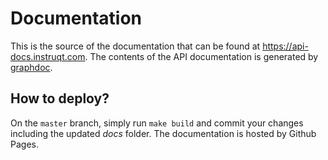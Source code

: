 # Documentation

This is the source of the documentation that can be found at https://api-docs.instruqt.com.
The contents of the API documentation is generated by [graphdoc](https://github.com/2fd/graphdoc).

## How to deploy?

On the `master` branch, simply run `make build` and commit your changes including the updated *docs* folder. The documentation is hosted by Github Pages.